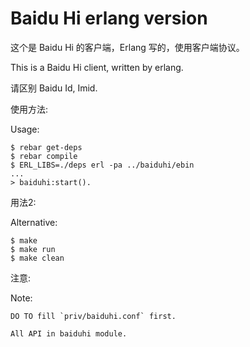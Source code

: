 # Baidu Hi erlang version

这个是 Baidu Hi 的客户端，Erlang 写的，使用客户端协议。

This is a Baidu Hi client, written by erlang.

请区别 Baidu Id, Imid.

使用方法:

Usage:

    $ rebar get-deps
    $ rebar compile
    $ ERL_LIBS=./deps erl -pa ../baiduhi/ebin
    ...
    > baiduhi:start().

用法2:

Alternative:

    $ make
    $ make run
    $ make clean

注意:

Note:

    DO TO fill `priv/baiduhi.conf` first.

    All API in baiduhi module.
